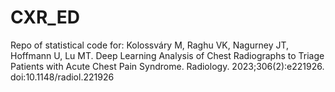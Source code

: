 # CXR_ED
Repo of statistical code for: Kolossváry M, Raghu VK, Nagurney JT, Hoffmann U, Lu MT. Deep Learning Analysis of Chest Radiographs to Triage Patients with Acute Chest Pain Syndrome. Radiology. 2023;306(2):e221926. doi:10.1148/radiol.221926

